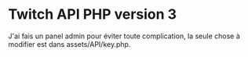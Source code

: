 # Twitch API PHP version 3

J'ai fais un panel admin pour éviter toute complication, la seule chose à modifier est dans assets/API/key.php.

